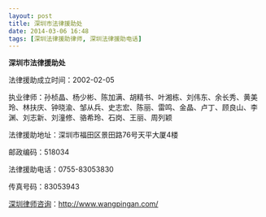 ```yaml
---
layout: post
title: 深圳市法律援助处
date: 2014-03-06 16:48
tags: [深圳法律援助律师, 深圳法律援助电话]
---
```

<strong>深圳市法律援助处</strong>

法律援助成立时间：2002-02-05

执业律师：孙桢晶、杨少彬、陈加满、胡精书、叶湘栋、刘伟东、余长秀、黄美玲、林扶庆、钟晓渝、邹从兵、史志宏、陈丽、雷鸣、金晶、卢丁、顾良山、李渊、刘志新、刘潼修、骆希玲、石岗、王丽、周列颖

法律援助地址：深圳市福田区景田路76号天平大厦4楼

邮政编码：518034

法律援助电话：0755-83053830

传真号码：83053943

<a href="http://www.wangpingan.com/">深圳律师咨询</a>：<a href="http://www.wangpingan.com/">http://www.wangpingan.com/</a>

